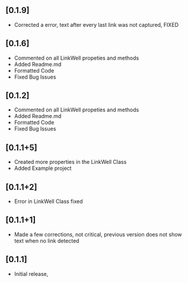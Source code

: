 ## [0.1.9]

* Corrected a error, text after every last link was not captured, FIXED

## [0.1.6]

* Commented on all LinkWell propeties and methods
* Added Readme.md
* Formatted Code
* Fixed Bug Issues


## [0.1.2]

* Commented on all LinkWell propeties and methods
* Added Readme.md
* Formatted Code
* Fixed Bug Issues


## [0.1.1+5]

* Created more properties in the LinkWell Class
* Added Example project

## [0.1.1+2]

* Error in LinkWell Class fixed

## [0.1.1+1]

* Made a few corrections, not critical, previous version does not show text when no link detected

## [0.1.1]

* Initial release,
